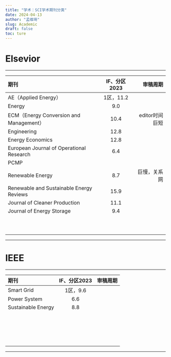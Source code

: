 ```yaml
---
title: "学术：SCI学术期刊分类"
date: 2024-04-13
author: "孟维琦"
slug: Academic
draft: false
toc: ture
---
```






# Elsevior

---

| 期刊 | IF、分区2023 | 审稿周期 |
| :------------ |:---------------:| -----:|
| AE（Applied Energy） |  1区，11.2  |  |
| Energy |  9.0  |  |
| ECM（Energy Conversion and Management） | 10.4 | editor时间巨短 |
| Engineering |  12.8  |  |
| Energy Economics | 12.8 |  |
| European Journal of Operational Research | 6.4 |  |
| PCMP |  |  |
| Renewable Energy | 8.7 | 巨慢，关系网 |
| Renewable and Sustainable Energy Reviews | 15.9 |  |
| Journal of Cleaner Production | 11.1 |  |
| Journal of Energy Storage | 9.4 |  |
|  |  |  |
|  |  |  |
|  |  |  |
|  |  |  |
|  |  |  |
|  |  |  |
|  |  |  |
|  |  |  |
|  |  |  |
|  |  |  |

---





# IEEE

---

| 期刊               | IF、分区2023 | 审稿周期 |
| :----------------- | :----------: | -------- |
| Smart Grid         |   1区，9.6   |          |
| Power System       |     6.6      |          |
| Sustainable Energy |     8.8      |          |
|                    |              |          |
|                    |              |          |
|                    |              |          |
|                    |              |          |
|                    |              |          |
|                    |              |          |
|                    |              |          |
|                    |              |          |
|                    |              |          |
|                    |              |          |
|                    |              |          |
|                    |              |          |
|                    |              |          |
|                    |              |          |
|                    |              |          |
|                    |              |          |
|                    |              |          |
|                    |              |          |

---

# 

